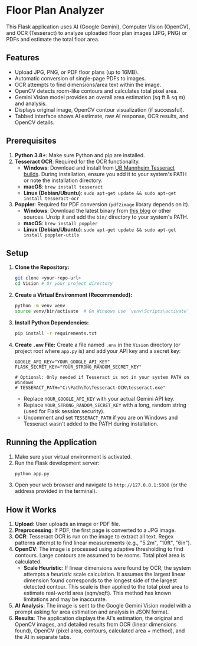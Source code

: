 # Floor Plan Analyzer

This Flask application uses AI (Google Gemini), Computer Vision (OpenCV), and OCR (Tesseract) 
to analyze uploaded floor plan images (JPG, PNG) or PDFs and estimate the total floor area.

## Features

*   Upload JPG, PNG, or PDF floor plans (up to 16MB).
*   Automatic conversion of single-page PDFs to images.
*   OCR attempts to find dimensions/area text within the image.
*   OpenCV detects room-like contours and calculates total pixel area.
*   Gemini Vision model provides an overall area estimation (sq ft & sq m) and analysis.
*   Displays original image, OpenCV contour visualization (if successful).
*   Tabbed interface shows AI estimate, raw AI response, OCR results, and OpenCV details.

## Prerequisites

1.  **Python 3.8+**: Make sure Python and pip are installed.
2.  **Tesseract OCR**: Required for the OCR functionality.
    *   **Windows**: Download and install from [UB Mannheim Tesseract builds](https://github.com/UB-Mannheim/tesseract/wiki). During installation, ensure you add it to your system's PATH or note the installation directory.
    *   **macOS**: `brew install tesseract`
    *   **Linux (Debian/Ubuntu)**: `sudo apt-get update && sudo apt-get install tesseract-ocr`
3.  **Poppler**: Required for PDF conversion (`pdf2image` library depends on it).
    *   **Windows**: Download the latest binary from [this blog](http://blog.alivate.com.au/poppler-windows/) or other sources. Unzip it and add the `bin/` directory to your system's PATH.
    *   **macOS**: `brew install poppler`
    *   **Linux (Debian/Ubuntu)**: `sudo apt-get update && sudo apt-get install poppler-utils`

## Setup

1.  **Clone the Repository:**
    ```bash
    git clone <your-repo-url>
    cd Vision # Or your project directory
    ```

2.  **Create a Virtual Environment (Recommended):**
    ```bash
    python -m venv venv
    source venv/bin/activate  # On Windows use `venv\Scripts\activate`
    ```

3.  **Install Python Dependencies:**
    ```bash
    pip install -r requirements.txt
    ```

4.  **Create `.env` File:**
    Create a file named `.env` in the `Vision` directory (or project root where `app.py` is) and add your API key and a secret key:
    ```dotenv
    GOOGLE_API_KEY="YOUR_GOOGLE_API_KEY"
    FLASK_SECRET_KEY="YOUR_STRONG_RANDOM_SECRET_KEY"
    
    # Optional: Only needed if Tesseract is not in your system PATH on Windows
    # TESSERACT_PATH="C:\Path\To\Tesseract-OCR\tesseract.exe"
    ```
    *   Replace `YOUR_GOOGLE_API_KEY` with your actual Gemini API key.
    *   Replace `YOUR_STRONG_RANDOM_SECRET_KEY` with a long, random string (used for Flask session security).
    *   Uncomment and set `TESSERACT_PATH` if you are on Windows and Tesseract wasn't added to the PATH during installation.

## Running the Application

1.  Make sure your virtual environment is activated.
2.  Run the Flask development server:
    ```bash
    python app.py
    ```
3.  Open your web browser and navigate to `http://127.0.0.1:5000` (or the address provided in the terminal).

## How it Works

1.  **Upload**: User uploads an image or PDF file.
2.  **Preprocessing**: If PDF, the first page is converted to a JPG image.
3.  **OCR**: Tesseract OCR is run on the image to extract all text. Regex patterns attempt to find linear measurements (e.g., "5.2m", "10ft", "6in").
4.  **OpenCV**: The image is processed using adaptive thresholding to find contours. Large contours are assumed to be rooms. Total pixel area is calculated. 
    *   **Scale Heuristic**: If linear dimensions were found by OCR, the system attempts a *heuristic* scale calculation. It assumes the largest linear dimension found corresponds to the longest side of the largest detected contour. This scale is then applied to the total pixel area to estimate real-world area (sqm/sqft). This method has known limitations and may be inaccurate.
5.  **AI Analysis**: The image is sent to the Google Gemini Vision model with a prompt asking for area estimation and analysis in JSON format.
6.  **Results**: The application displays the AI's estimation, the original and OpenCV images, and detailed results from OCR (linear dimensions found), OpenCV (pixel area, contours, calculated area + method), and the AI in separate tabs. 
